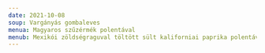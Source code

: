 ```yaml
---
date: 2021-10-08
soup: Vargányás gombaleves
menua: Magyaros szűzérmék polentával
menub: Mexikói zöldségraguval töltött sült kaliforniai paprika polentával
---
```

